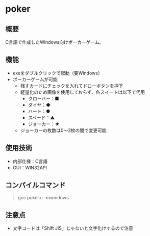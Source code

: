 # poker

## 概要
C言語で作成したWindows向けポーカーゲーム。

## 機能
- exeをダブルクリックで起動（要Windows）
- ポーカーゲームが可能
    - 残すカードにチェックを入れてドローボタンを押下
    - 軽量化のため画像を使用しておらず、各スイートは以下で代用
        - クローバー：■
        - ダイヤ：◆
        - ハート：●
        - スペード：▲
        - ジョーカー：★
    - ジョーカーの枚数は0～2枚の間で変更可能

## 使用技術
- 内部仕様：C言語
- GUI：WIN32API

## コンパイルコマンド

>gcc poker.c -mwindows

## 注意点
- 文字コードは「Shift JIS」じゃないと文字化けするので注意